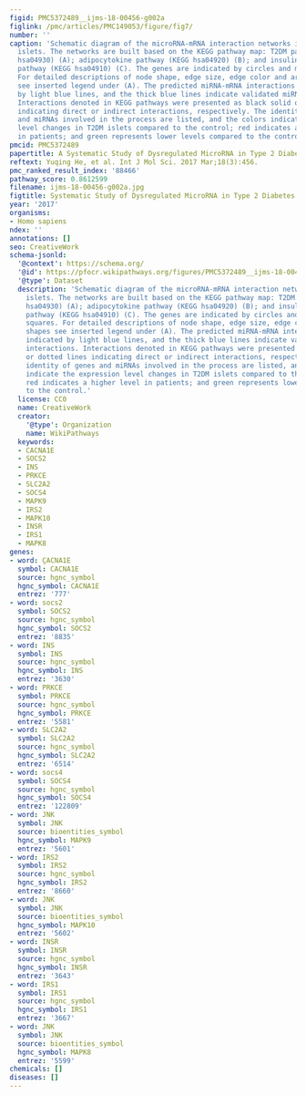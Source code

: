 ```yaml
---
figid: PMC5372489__ijms-18-00456-g002a
figlink: /pmc/articles/PMC149053/figure/fig7/
number: ''
caption: 'Schematic diagram of the microRNA-mRNA interaction networks in pancreatic
  islets. The networks are built based on the KEGG pathway map: T2DM pathway (KEGG
  hsa04930) (A); adipocytokine pathway (KEGG hsa04920) (B); and insulin signaling
  pathway (KEGG hsa04910) (C). The genes are indicated by circles and miRNAs by squares.
  For detailed descriptions of node shape, edge size, edge color and arrow shapes
  see inserted legend under (A). The predicted miRNA-mRNA interactions are indicated
  by light blue lines, and the thick blue lines indicate validated miRNA-mRNA interactions.
  Interactions denoted in KEGG pathways were presented as black solid or dotted lines
  indicating direct or indirect interactions, respectively. The identity of genes
  and miRNAs involved in the process are listed, and the colors indicate the expression
  level changes in T2DM islets compared to the control; red indicates a higher level
  in patients; and green represents lower levels compared to the control.'
pmcid: PMC5372489
papertitle: A Systematic Study of Dysregulated MicroRNA in Type 2 Diabetes Mellitus.
reftext: Yuqing He, et al. Int J Mol Sci. 2017 Mar;18(3):456.
pmc_ranked_result_index: '88466'
pathway_score: 0.8612599
filename: ijms-18-00456-g002a.jpg
figtitle: Systematic Study of Dysregulated MicroRNA in Type 2 Diabetes Mellitus
year: '2017'
organisms:
- Homo sapiens
ndex: ''
annotations: []
seo: CreativeWork
schema-jsonld:
  '@context': https://schema.org/
  '@id': https://pfocr.wikipathways.org/figures/PMC5372489__ijms-18-00456-g002a.html
  '@type': Dataset
  description: 'Schematic diagram of the microRNA-mRNA interaction networks in pancreatic
    islets. The networks are built based on the KEGG pathway map: T2DM pathway (KEGG
    hsa04930) (A); adipocytokine pathway (KEGG hsa04920) (B); and insulin signaling
    pathway (KEGG hsa04910) (C). The genes are indicated by circles and miRNAs by
    squares. For detailed descriptions of node shape, edge size, edge color and arrow
    shapes see inserted legend under (A). The predicted miRNA-mRNA interactions are
    indicated by light blue lines, and the thick blue lines indicate validated miRNA-mRNA
    interactions. Interactions denoted in KEGG pathways were presented as black solid
    or dotted lines indicating direct or indirect interactions, respectively. The
    identity of genes and miRNAs involved in the process are listed, and the colors
    indicate the expression level changes in T2DM islets compared to the control;
    red indicates a higher level in patients; and green represents lower levels compared
    to the control.'
  license: CC0
  name: CreativeWork
  creator:
    '@type': Organization
    name: WikiPathways
  keywords:
  - CACNA1E
  - SOCS2
  - INS
  - PRKCE
  - SLC2A2
  - SOCS4
  - MAPK9
  - IRS2
  - MAPK10
  - INSR
  - IRS1
  - MAPK8
genes:
- word: ÇACNA1E
  symbol: CACNA1E
  source: hgnc_symbol
  hgnc_symbol: CACNA1E
  entrez: '777'
- word: socs2
  symbol: SOCS2
  source: hgnc_symbol
  hgnc_symbol: SOCS2
  entrez: '8835'
- word: INS
  symbol: INS
  source: hgnc_symbol
  hgnc_symbol: INS
  entrez: '3630'
- word: PRKCE
  symbol: PRKCE
  source: hgnc_symbol
  hgnc_symbol: PRKCE
  entrez: '5581'
- word: SLC2A2
  symbol: SLC2A2
  source: hgnc_symbol
  hgnc_symbol: SLC2A2
  entrez: '6514'
- word: socs4
  symbol: SOCS4
  source: hgnc_symbol
  hgnc_symbol: SOCS4
  entrez: '122809'
- word: JNK
  symbol: JNK
  source: bioentities_symbol
  hgnc_symbol: MAPK9
  entrez: '5601'
- word: IRS2
  symbol: IRS2
  source: hgnc_symbol
  hgnc_symbol: IRS2
  entrez: '8660'
- word: JNK
  symbol: JNK
  source: bioentities_symbol
  hgnc_symbol: MAPK10
  entrez: '5602'
- word: INSR
  symbol: INSR
  source: hgnc_symbol
  hgnc_symbol: INSR
  entrez: '3643'
- word: IRS1
  symbol: IRS1
  source: hgnc_symbol
  hgnc_symbol: IRS1
  entrez: '3667'
- word: JNK
  symbol: JNK
  source: bioentities_symbol
  hgnc_symbol: MAPK8
  entrez: '5599'
chemicals: []
diseases: []
---
```

